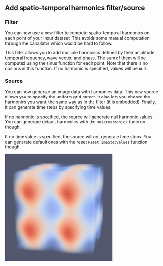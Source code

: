 ## Add spatio-temporal harmonics filter/source

### Filter

You can now use a new filter to compute spatio-temporal
harmonics on each point of your input dataset. This avoids
some manual computation through the calculator which would
be hard to follow.

This filter allows you to add multiple harmonics defined
by their amplitude, temporal frequency, wave vector, and
phase. The sum of them will be computed using the sinus
function for each point. Note that there is no cosinus in
this function. If no harmonic is specified, values will be
null.

### Source

You can now generate an image data with harmonics data.
This new source allows you to specify the uniform grid
extent. It also lets you choose the harmonics you want,
the same way as in the filter (it is embedded). Finally,
it can generate time steps by specifying time values.

If no harmonic is specified, the source will generate
null harmonic values. You can generate default harmonics
with the `ResetHarmonics` function though.

If no time value is specified, the source will not
generate time steps. You can generate default ones with
the reset `ResetTimeStepValues` function though.

![Default Harmonics Source](harmonics-source.gif)
